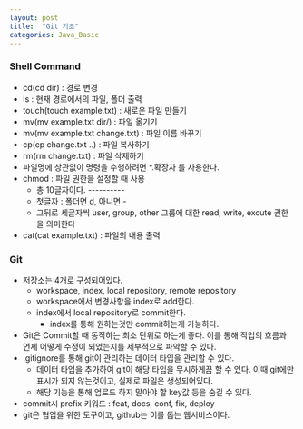 ```yaml
---
layout: post
title:  "Git 기초"
categories: Java_Basic
---
```


### Shell Command
- cd(cd dir) : 경로 변경
- ls : 현재 경로에서의 파일, 폴더 출력
- touch(touch example.txt) : 새로운 파일 만들기
- mv(mv example.txt dir/) : 파일 옮기기
- mv(mv example.txt change.txt) : 파일 이름 바꾸기
- cp(cp change.txt ..) : 파일 복사하기
- rm(rm change.txt) : 파일 삭제하기
- 파일명에 상관없이 명령을 수행하려면 *.확장자 를 사용한다.
- chmod : 파일 권한을 설정할 때 사용
  * 총 10글자이다. ----------
  * 첫글자 : 폴더면 d, 아니면 -
  * 그뒤로 세글자씩 user, group, other 그룹에 대한 read, write, excute 권한을 의미한다
- cat(cat example.txt) : 파일의 내용 출력


### Git
- 저장소는 4개로 구성되어있다.
  * workspace, index, local repository, remote repository
  * workspace에서 변경사항을 index로 add한다.
  * index에서 local repository로 commit한다.
     + index를 통해 원하는것만 commit하는게 가능하다.
- Git은 Commit할 때 동작하는 최소 단위로 하는게 좋다. 이를 통해 작업의 흐름과 언제 어떻게 수정이 되었는지를 세부적으로 파악할 수 있다.
- .gitignore를 통해 git이 관리하는 데이터 타입을 관리할 수 있다.
     + 데이터 타입을 추가하여 git이 해당 타입을 무시하게끔 할 수 있다. 이때 git에만 표시가 되지 않는것이고, 실제로 파일은 생성되어있다.
     + 해당 기능을 통해 업로드 하지 말아야 할 key값 등을 숨길 수 있다.
- commit시 prefix 키워드 : feat, docs, conf, fix, deploy
- git은 협업을 위한 도구이고, github는 이를 돕는 웹서비스이다.
